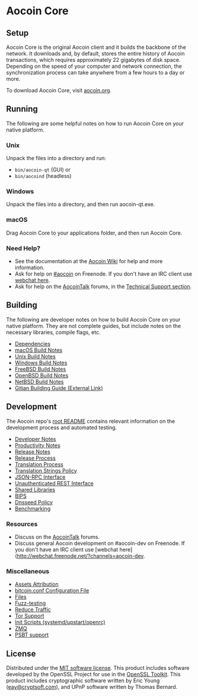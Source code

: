 Aocoin Core
=============

Setup
---------------------
Aocoin Core is the original Aocoin client and it builds the backbone of the network. It downloads and, by default, stores the entire history of Aocoin transactions, which requires approximately 22 gigabytes of disk space. Depending on the speed of your computer and network connection, the synchronization process can take anywhere from a few hours to a day or more.

To download Aocoin Core, visit [aocoin.org](https://aocoin.org/).

Running
---------------------
The following are some helpful notes on how to run Aocoin Core on your native platform.

### Unix

Unpack the files into a directory and run:

- `bin/aocoin-qt` (GUI) or
- `bin/aocoind` (headless)

### Windows

Unpack the files into a directory, and then run aocoin-qt.exe.

### macOS

Drag Aocoin Core to your applications folder, and then run Aocoin Core.

### Need Help?

* See the documentation at the [Aocoin Wiki](https://aocoin.info/)
for help and more information.
* Ask for help on [#aocoin](http://webchat.freenode.net?channels=aocoin) on Freenode. If you don't have an IRC client use [webchat here](http://webchat.freenode.net?channels=aocoin).
* Ask for help on the [AocoinTalk](https://litecointalk.io/) forums, in the [Technical Support section](https://litecointalk.io/c/technical-support).

Building
---------------------
The following are developer notes on how to build Aocoin Core on your native platform. They are not complete guides, but include notes on the necessary libraries, compile flags, etc.

- [Dependencies](dependencies.md)
- [macOS Build Notes](build-osx.md)
- [Unix Build Notes](build-unix.md)
- [Windows Build Notes](build-windows.md)
- [FreeBSD Build Notes](build-freebsd.md)
- [OpenBSD Build Notes](build-openbsd.md)
- [NetBSD Build Notes](build-netbsd.md)
- [Gitian Building Guide (External Link)](https://github.com/bitcoin-core/docs/blob/master/gitian-building.md)

Development
---------------------
The Aocoin repo's [root README](/README.md) contains relevant information on the development process and automated testing.

- [Developer Notes](developer-notes.md)
- [Productivity Notes](productivity.md)
- [Release Notes](release-notes.md)
- [Release Process](release-process.md)
- [Translation Process](translation_process.md)
- [Translation Strings Policy](translation_strings_policy.md)
- [JSON-RPC Interface](JSON-RPC-interface.md)
- [Unauthenticated REST Interface](REST-interface.md)
- [Shared Libraries](shared-libraries.md)
- [BIPS](bips.md)
- [Dnsseed Policy](dnsseed-policy.md)
- [Benchmarking](benchmarking.md)

### Resources
* Discuss on the [AocoinTalk](https://litecointalk.io/) forums.
* Discuss general Aocoin development on #aocoin-dev on Freenode. If you don't have an IRC client use [webchat here](http://webchat.freenode.net/?channels=aocoin-dev.

### Miscellaneous
- [Assets Attribution](assets-attribution.md)
- [bitcoin.conf Configuration File](bitcoin-conf.md)
- [Files](files.md)
- [Fuzz-testing](fuzzing.md)
- [Reduce Traffic](reduce-traffic.md)
- [Tor Support](tor.md)
- [Init Scripts (systemd/upstart/openrc)](init.md)
- [ZMQ](zmq.md)
- [PSBT support](psbt.md)

License
---------------------
Distributed under the [MIT software license](/COPYING).
This product includes software developed by the OpenSSL Project for use in the [OpenSSL Toolkit](https://www.openssl.org/). This product includes
cryptographic software written by Eric Young ([eay@cryptsoft.com](mailto:eay@cryptsoft.com)), and UPnP software written by Thomas Bernard.
